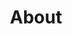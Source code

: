 ---
title: "About"
intro: >-
  Hi! I'm Felipe Cordero, a **structural engineer** and **software developer** with **14+ years** in AEC. I combine my engineering background with modern tech to solve complex problems in construction and automation.
study: >-
  Currently in Montréal, I'm specializing in **AI and Machine Learning** at Collège LaSalle, working with **Python**, **PyTorch**, and **predictive modeling** to build intelligent systems.
passion_title: "What I'm passionate about"
passion_text: >-
  I'm passionate about applying AI to real-world engineering problems. At <a href="https://fireraven.ai" target="_blank" rel="noopener noreferrer"><strong>Fireraven</strong></a>, I'm helping develop their Low-code Security and Compliance SaaS platform for **LLM Assistants and Agents**. Previously at <a href="https://obralink.com" target="_blank" rel="noopener noreferrer"><strong>ObraLink</strong></a>, I led the development of **autonomous structural analysis tools** and **ML models** for concrete estimation.
mix: >-
  With experience in both **structural engineering** and **software development**, I bring a unique perspective to technical challenges. I've led teams in building everything from physical structures to scalable software systems, always focusing on practical, efficient solutions.
personal: >-
  Outside work, I enjoy **tennis**, **cooking**, **drums**, **swimming**, and **photography**. I also volunteer at LaSalle College, helping new students settle in.
quickfacts:
  - icon: "briefcase"
    title: "Current Role"
    value: "AI Intern at <a href=\"https://fireraven.ai\" target=\"_blank\" rel=\"noopener noreferrer\"><strong>Fireraven</strong></a>"
  - icon: "graduation-cap"
    title: "Education"
    value: "<a href=\"https://uchile.cl/\" target=\"_blank\" rel=\"noopener noreferrer\">University of Chile</a>, **Bachelor's Degree in Civil Engineering**<br><a href=\"https://lasallecollege.lcieducation.com/en\" target=\"_blank\" rel=\"noopener noreferrer\">Collège LaSalle Montréal</a>, **AEC: Artificial Intelligence and Machine Learning**"
  - icon: "language"
    title: "Languages"
    value: "**English**, **Spanish**, **French**"
  - icon: "heart"
    title: "Interests"
    value: "Playing **tennis**, **Cooking**, **Drumming**, **Photography**, **Swimming**"
---
